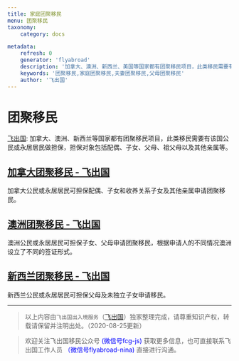 ```yaml
---
title: 家庭团聚移民
menu: 团聚移民 
taxonomy:
    category: docs

metadata:
    refresh: 0
    generator: 'flyabroad'
    description: '加拿大、澳洲、新西兰、美国等国家都有团聚移民项目，此类移民需要有该国公民或永居居民做担保，担保对象包括配偶、子女、父母、祖父母以及其他亲属等。'
    keywords: '团聚移民,家庭团聚移民,夫妻团聚移民,父母团聚移民'
    author: '飞出国'
---
```


# 团聚移民

[飞出国](/home): 加拿大、澳洲、新西兰等国家都有团聚移民项目，此类移民需要有该国公民或永居居民做担保，担保对象包括配偶、子女、父母、祖父母以及其他亲属等。

## [加拿大团聚移民 - 飞出国](/home/family/ca-family)

加拿大公民或永居居民可担保配偶、子女和收养关系子女及其他亲属申请团聚移民。

## [澳洲团聚移民 - 飞出国](/home/family/au-family)

澳洲公民或永居居民可担保子女、父母申请团聚移民，根据申请人的不同情况澳洲设立了不同的签证形式。

## [新西兰团聚移民 - 飞出国](/home/family/nz-family)

新西兰公民或永居居民可担保父母及未独立子女申请移民。

------

> 以上内容由`飞出国出入境服务`（[飞出国](flyabroad.io)）独家整理完成，请尊重知识产权，转载请保留并注明出处。（2020-08-25更新）

> 欢迎关注飞出国移民公众号 <font color=Blue>(微信号fcg-js)</font> 获取更多信息，也可直接联系飞出国工作人员 <font color=Blue>（微信号flyabroad-nina)</font> 直接进行沟通。